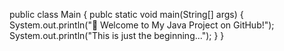 public class Main {
    publc static void main(String[] args) {
        System.out.println("🚀 Welcome to My Java Project on GitHub!");
        System.out.println("This is just the beginning...");
    }
}
